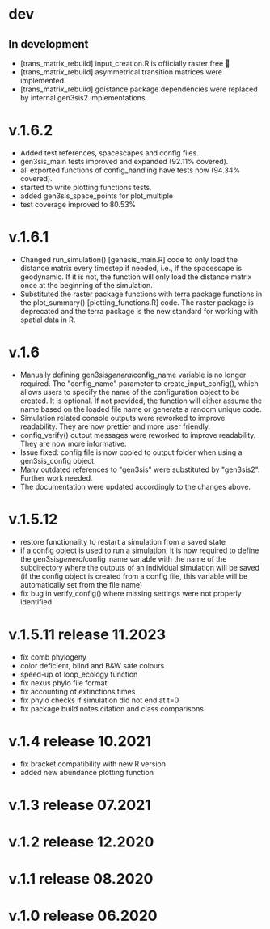 # dev

## In development
-   [trans_matrix_rebuild] input_creation.R is officially raster free 🎉
-   [trans_matrix_rebuild] asymmetrical transition matrices were implemented.
-   [trans_matrix_rebuild] gdistance package dependencies were replaced by internal gen3sis2 implementations.

# v.1.6.2
-   Added test references, spacescapes and config files.
-   gen3sis_main tests improved and expanded (92.11% covered).
-   all exported functions of config_handling have tests now (94.34% covered).
-   started to write plotting functions tests. 
-   added gen3sis_space_points for plot_multiple
-   test coverage improved to 80.53%

# v.1.6.1
-   Changed run_simulation() [genesis_main.R] code to only load the distance matrix
    every timestep if needed, i.e., if the spacescape is geodynamic. If it is not,
    the function will only load the distance matrix once at the beginning of the simulation.
-   Substituted the raster package functions with terra package functions in
    the plot_summary() [plotting_functions.R] code. The raster package is deprecated and
    the terra package is the new standard for working with spatial data in R.

# v.1.6

-   Manually defining gen3sis$general$config_name variable is no longer required. The "config_name" parameter to create_input_config(), which allows users to specify the name of the configuration object to be created. It is optional. If not provided, the function will either assume the name based on the loaded file name or generate a random unique code.
-   Simulation related console outputs were reworked to improve readability. They are now prettier and more user friendly.
-   config_verify() output messages were reworked to improve readability. They are now more informative.
-   Issue fixed: config file is now copied to output folder when using a gen3sis_config object.
-   Many outdated references to "gen3sis" were substituted by "gen3sis2". Further work needed.
-   The documentation were updated accordingly to the changes above.

# v.1.5.12

-   restore functionality to restart a simulation from a saved state
-   if a config object is used to run a simulation, it is now required to define the gen3sis$general$config_name variable with the name of the subdirectory where the outputs of an individual simulation will be saved (if the config object is created from a config file, this variable will be automatically set from the file name)
-   fix bug in verify_config() where missing settings were not properly identified

# v.1.5.11 release 11.2023

-   fix comb phylogeny
-   color deficient, blind and B&W safe colours
-   speed-up of loop_ecology function
-   fix nexus phylo file format
-   fix accounting of extinctions times
-   fix phylo checks if simulation did not end at t=0
-   fix package build notes citation and class comparisons

# v.1.4 release 10.2021

-   fix bracket compatibility with new R version
-   added new abundance plotting function

# v.1.3 release 07.2021

# v.1.2 release 12.2020

# v.1.1 release 08.2020

# v.1.0 release 06.2020
